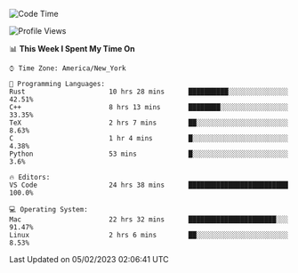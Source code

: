 <!--START_SECTION:waka-->
![Code Time](http://img.shields.io/badge/Code%20Time-122%20hrs%2053%20mins-blue)

![Profile Views](http://img.shields.io/badge/Profile%20Views-5-blue)

📊 **This Week I Spent My Time On** 

```text
⌚︎ Time Zone: America/New_York

💬 Programming Languages: 
Rust                     10 hrs 28 mins      ██████████░░░░░░░░░░░░░░░   42.51% 
C++                      8 hrs 13 mins       ████████░░░░░░░░░░░░░░░░░   33.35% 
TeX                      2 hrs 7 mins        ██░░░░░░░░░░░░░░░░░░░░░░░   8.63% 
C                        1 hr 4 mins         █░░░░░░░░░░░░░░░░░░░░░░░░   4.38% 
Python                   53 mins             █░░░░░░░░░░░░░░░░░░░░░░░░   3.6%

🔥 Editors: 
VS Code                  24 hrs 38 mins      █████████████████████████   100.0%

💻 Operating System: 
Mac                      22 hrs 32 mins      ██████████████████████░░░   91.47% 
Linux                    2 hrs 6 mins        ██░░░░░░░░░░░░░░░░░░░░░░░   8.53%

```


 Last Updated on 05/02/2023 02:06:41 UTC
<!--END_SECTION:waka-->
